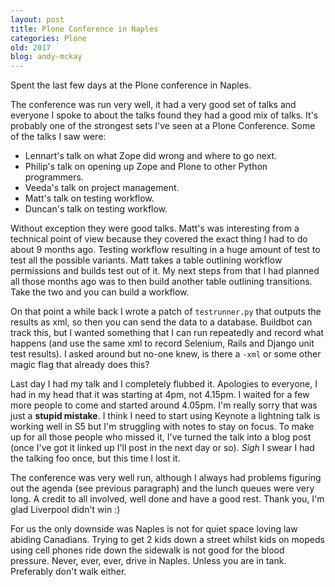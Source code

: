 ```yaml
---
layout: post
title: Plone Conference in Naples
categories: Plone
old: 2017
blog: andy-mckay
---
```

<p>Spent the last few days at the Plone conference in Naples. </p>

<p>The conference was run very well, it had a very good set of talks and everyone I spoke to about the talks found they had a good mix of talks. It's probably one of the strongest sets I've seen at a Plone Conference. Some of the talks I saw were:</p>

<ul>
<li>Lennart's talk on what Zope did wrong and where to go next.</li>
<li>Philip's talk on opening up Zope and Plone to other Python programmers.</li>
<li>Veeda's talk on project management.</li>
<li>Matt's talk on testing workflow.</li>
<li>Duncan's talk on testing workflow.</li>
</ul>

<p>Without exception they were good talks. Matt's was interesting from a technical point of view because they covered the exact thing I had to do about 9 months ago. Testing workflow resulting in a huge amount of test to test all the possible variants. Matt takes a table outlining workflow permissions and builds test out of it. My next steps from that I had planned all those months ago was to then build another table outlining transitions. Take the two and you can build a workflow.</p>

<p>On that point a while back I wrote a patch of <code>testrunner.py</code> that outputs the results as xml, so then you can send the data to a database. Buildbot can track this, but I wanted something that I can run repeatedly and record what happens (and use the same xml to record Selenium, Rails and Django unit test results). I asked around but no-one knew, is there a <code>-xml</code> or some other magic flag that already does this?</p>

<p>Last day I had my talk and I completely flubbed it. Apologies to everyone, I had in my head that it was starting at 4pm, not 4.15pm. I waited for a few more people to come and started around 4.05pm. I'm really sorry that was just a <b>stupid mistake</b>. I think I need to start using Keynote a lightning talk is working well in S5 but I'm struggling with notes to stay on focus. To make up for all those people who missed it, I've turned the talk into a blog post (once I've got it linked up I'll post in the next day or so). <i>Sigh</i> I swear I had the talking foo once, but this time I lost it.</p>

<p>The conference was very well run, although I always had problems figuring out the agenda (see previous paragraph) and the lunch queues were very long. A credit to all involved, well done and have a good rest. Thank you, I'm glad Liverpool didn't win :)</p>

<p>For us the only downside was Naples is not for quiet space loving law abiding Canadians. Trying to get 2 kids down a street whilst kids on mopeds using cell phones ride down the sidewalk is not good for the blood pressure. Never, ever, ever, drive in Naples. Unless you are in tank. Preferably don't walk either.</p>